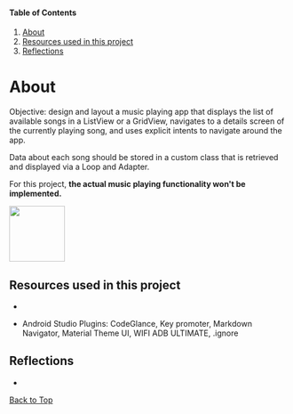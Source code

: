 #### Table of Contents
  1. [About](#about)
  2. [Resources used in this project](#resources-used-in-this-project)
  3. [Reflections](#reflections)

# About
  Objective: design and layout a music playing app that displays the list of available songs in a ListView or a GridView, navigates to a details screen of the currently playing song, and uses explicit intents to navigate around the app.

Data about each song should be stored in a custom class that is retrieved and displayed via a Loop and Adapter.

For this project, **the actual music playing functionality won't be implemented.**

<img src="" width="100" height="100">

## Resources used in this project

*

* Android Studio Plugins: CodeGlance, Key promoter, Markdown Navigator, Material Theme UI, WIFI ADB ULTIMATE, .ignore

## Reflections

*

[Back to Top](#table-of-contents)
